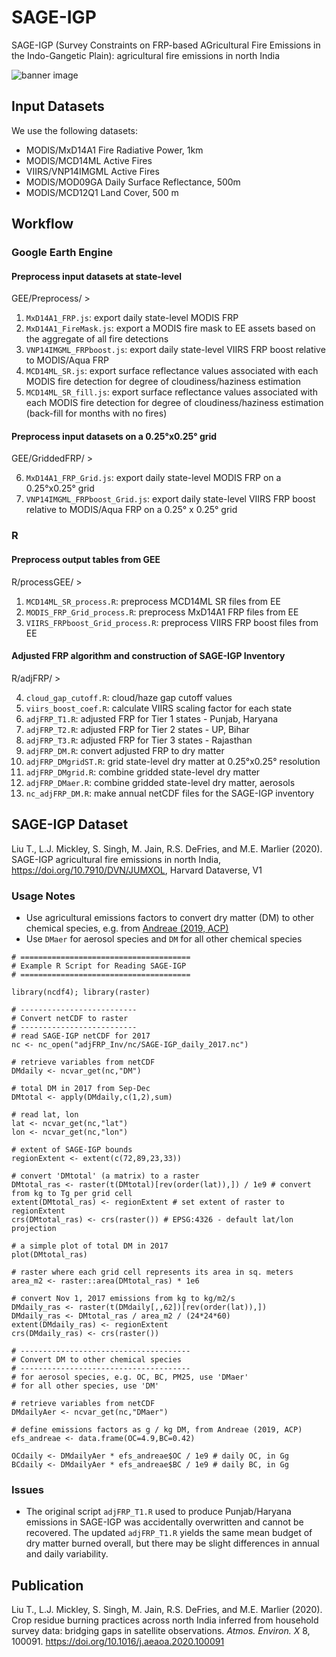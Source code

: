 # SAGE-IGP

SAGE-IGP (Survey Constraints on FRP-based AGricultural Fire Emissions in the Indo-Gangetic Plain): agricultural fire emissions in north India 

![banner image](https://github.com/tianjialiu/SAGE-IGP/blob/main/docs/imgs/adjFRP_DMyr.png)

## Input Datasets
We use the following datasets:

* MODIS/MxD14A1 Fire Radiative Power, 1km
* MODIS/MCD14ML Active Fires
* VIIRS/VNP14IMGML Active Fires
* MODIS/MOD09GA Daily Surface Reflectance, 500m
* MODIS/MCD12Q1 Land Cover, 500 m

## Workflow

### Google Earth Engine
#### Preprocess input datasets at state-level
GEE/Preprocess/ > 

1. `MxD14A1_FRP.js`: export daily state-level MODIS FRP
2. `MxD14A1_FireMask.js`: export a MODIS fire mask to EE assets based on the aggregate of all fire detections
3. `VNP14IMGML_FRPboost.js`: export daily state-level VIIRS FRP boost relative to MODIS/Aqua FRP
4. `MCD14ML_SR.js`: export surface reflectance values associated with each MODIS fire detection for degree of cloudiness/haziness estimation
5. `MCD14ML_SR_fill.js`: export surface reflectance values associated with each MODIS fire detection for degree of cloudiness/haziness estimation (back-fill for months with no fires)

#### Preprocess input datasets on a 0.25°x0.25° grid
GEE/GriddedFRP/ > 

6. `MxD14A1_FRP_Grid.js`: export daily state-level MODIS FRP on a 0.25°x0.25° grid
7. `VNP14IMGML_FRPboost_Grid.js`: export daily state-level VIIRS FRP boost relative to MODIS/Aqua FRP on a 0.25° x 0.25° grid

### R
#### Preprocess output tables from GEE
R/processGEE/ >

1. `MCD14ML_SR_process.R`: preprocess MCD14ML SR files from EE
2. `MODIS_FRP_Grid_process.R`: preprocess MxD14A1 FRP files from EE
3. `VIIRS_FRPboost_Grid_process.R`: preprocess VIIRS FRP boost files from EE

#### Adjusted FRP algorithm and construction of SAGE-IGP Inventory
R/adjFRP/ > 

4. `cloud_gap_cutoff.R`: cloud/haze gap cutoff values
5. `viirs_boost_coef.R`: calculate VIIRS scaling factor for each state
6. `adjFRP_T1.R`: adjusted FRP for Tier 1 states - Punjab, Haryana
7. `adjFRP_T2.R`: adjusted FRP for Tier 2 states - UP, Bihar
8. `adjFRP_T3.R`: adjusted FRP for Tier 3 states - Rajasthan
9. `adjFRP_DM.R`: convert adjusted FRP to dry matter
10. `adjFRP_DMgridST.R`: grid state-level dry matter at 0.25°x0.25° resolution
11. `adjFRP_DMgrid.R`: combine gridded state-level dry matter
12. `adjFRP_DMaer.R`: combine gridded state-level dry matter, aerosols
13. `nc_adjFRP_DM.R`: make annual netCDF files for the SAGE-IGP inventory

## SAGE-IGP Dataset
Liu T., L.J. Mickley, S. Singh, M. Jain, R.S. DeFries, and M.E. Marlier (2020). SAGE-IGP agricultural fire emissions in north India, https://doi.org/10.7910/DVN/JUMXOL, Harvard Dataverse, V1

### Usage Notes
* Use agricultural emissions factors to convert dry matter (DM) to other chemical species, e.g. from [Andreae (2019, ACP)](https://doi.org/10.5194/acp-2019-303)
* Use `DMaer` for aerosol species and `DM` for all other chemical species

```
# ======================================
# Example R Script for Reading SAGE-IGP
# ======================================

library(ncdf4); library(raster)

# --------------------------
# Convert netCDF to raster
# --------------------------
# read SAGE-IGP netCDF for 2017
nc <- nc_open("adjFRP_Inv/nc/SAGE-IGP_daily_2017.nc")

# retrieve variables from netCDF
DMdaily <- ncvar_get(nc,"DM")

# total DM in 2017 from Sep-Dec
DMtotal <- apply(DMdaily,c(1,2),sum)

# read lat, lon
lat <- ncvar_get(nc,"lat")
lon <- ncvar_get(nc,"lon")

# extent of SAGE-IGP bounds
regionExtent <- extent(c(72,89,23,33))

# convert 'DMtotal' (a matrix) to a raster
DMtotal_ras <- raster(t(DMtotal)[rev(order(lat)),]) / 1e9 # convert from kg to Tg per grid cell
extent(DMtotal_ras) <- regionExtent # set extent of raster to regionExtent
crs(DMtotal_ras) <- crs(raster()) # EPSG:4326 - default lat/lon projection

# a simple plot of total DM in 2017
plot(DMtotal_ras)

# raster where each grid cell represents its area in sq. meters
area_m2 <- raster::area(DMtotal_ras) * 1e6

# convert Nov 1, 2017 emissions from kg to kg/m2/s
DMdaily_ras <- raster(t(DMdaily[,,62])[rev(order(lat)),])
DMdaily_ras <- DMtotal_ras / area_m2 / (24*24*60)
extent(DMdaily_ras) <- regionExtent
crs(DMdaily_ras) <- crs(raster())

# --------------------------------------
# Convert DM to other chemical species
# --------------------------------------
# for aerosol species, e.g. OC, BC, PM25, use 'DMaer'
# for all other species, use 'DM'

# retrieve variables from netCDF
DMdailyAer <- ncvar_get(nc,"DMaer")

# define emissions factors as g / kg DM, from Andreae (2019, ACP)
efs_andreae <- data.frame(OC=4.9,BC=0.42)

OCdaily <- DMdailyAer * efs_andreae$OC / 1e9 # daily OC, in Gg
BCdaily <- DMdailyAer * efs_andreae$BC / 1e9 # daily BC, in Gg
```

### Issues
* The original script `adjFRP_T1.R` used to produce Punjab/Haryana emissions in SAGE-IGP was accidentally overwritten and cannot be recovered. The updated `adjFRP_T1.R` yields the same mean budget of dry matter burned overall, but there may be slight differences in annual and daily variability.

## Publication
Liu T., L.J. Mickley, S. Singh, M. Jain, R.S. DeFries, and M.E. Marlier (2020). Crop residue burning practices across north India inferred from household survey data: bridging gaps in satellite observations. *Atmos. Environ. X* 8, 100091. https://doi.org/10.1016/j.aeaoa.2020.100091
